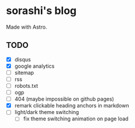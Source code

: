 # sorashi's blog

Made with Astro.

## TODO

- [x] disqus
- [x] google analytics
- [ ] sitemap
- [ ] rss
- [ ] robots.txt
- [ ] ogp
- [ ] 404 (maybe impossible on github pages)
- [x] remark clickable heading anchors in markdown
- [ ] light/dark theme switching
    - [ ] fix theme switching animation on page load
